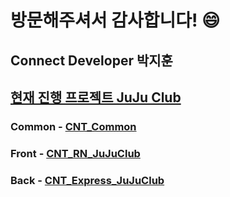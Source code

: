 # 방문해주셔서 감사합니다! 😄  

## Connect Developer 박지훈  


[현재 진행 프로젝트 JuJu Club](https://github.com/users/HeroNoah/projects/7)
------------------------------

### Common - [CNT_Common](https://github.com/HeroNoah/CNT_Common)

### Front - [CNT_RN_JuJuClub](https://github.com/HeroNoah/CNT_RN_JuJuClub)

### Back - [CNT_Express_JuJuClub](https://github.com/HeroNoah/CNT_Express_JuJuClub)
